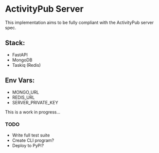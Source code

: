 # ActivityPub Server 

This implementation aims to be fully compliant with the ActivityPub server spec.

## Stack:
* FastAPI
* MongoDB
* Taskiq (Redis)

## Env Vars:
* MONGO_URL
* REDIS_URL
* SERVER_PRIVATE_KEY

This is a work in progress...

### TODO
* Write full test suite
* Create CLI program?
* Deploy to PyPi?
